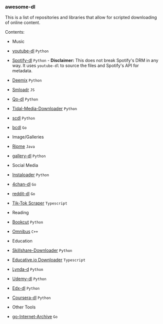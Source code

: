 ### awesome-dl
 
 


This is a list of repositories and libraries that allow for scripted downloading of online content.


Contents:
 - Music 
  - [youtube-dl](https://github.com/rg3/youtube-dl) `Python`
  - [Spotify-dl](https://github.com/ritiek/spotify-downloader) `Python` - **Disclaimer:** This does not break Spotify's DRM in any way. It uses `youtube-dl` to source the files and Spotify's API for metadata.
  - [Deemix](https://deemix.app/) `Python`
  - [Smloadr](https://git.fuwafuwa.moe/SMLoadrDev/SMLoadr) `JS`
  - [Qo-dl](https://github.com/badumbass/Qo-DL-Reborn) `Python`
  - [Tidal-Media-Downloader](https://github.com/yaronzz/Tidal-Media-Downloader) `Python`
  - [scdl](https://github.com/flyingrub/scdl) `Python`
  - [bcdl](https://github.com/daot/bcdl) `Go`
 - Image/Galleries
  - [Ripme](https://github.com/RipMeApp/ripme) `Java`
  - [gallery-dl](https://github.com/mikf/gallery-dl) `Python`
  
 - Social Media
  - [Instaloader](https://instaloader.github.io/) `Python`
  - [4chan-dl](https://github.com/nektro/4chan-dl) `Go`
  - [reddit-dl](https://github.com/The-Eye-Team/reddit-dl) `Go`
  - [Tik-Tok Scraper](https://github.com/drawrowfly/tiktok-scraper) `Typescript`
  
 - Reading
  - [Bookcut](https://github.com/costis94/bookcut) `Python`
  - [Omnibus](https://github.com/fireshaper/Omnibus) `C++`
  
 - Education
  - [Skillshare-Downloader](https://github.com/kallqvist/skillshare-downloader) `Python`
  - [Educative.io Downloader](https://github.com/shihabmridha/educative.io-downloader) `Typescript`
  - [Lynda-d](https://github.com/r0oth3x49/lynda-dl) `Python`
  - [Udemy-dl](https://github.com/r0oth3x49/udemy-dl) `Python`
  - [Edx-dl](https://github.com/coursera-dl/edx-dl) `Python`
  - [Coursera-dl](https://github.com/coursera-dl/coursera-dl) `Python`
  
 - Other Tools
  - [go-Internet-Archive](https://github.com/nektro/go-internetarchive) `Go`
  
  
  
  
  
 


 




